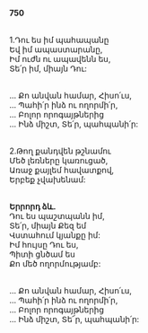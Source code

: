 **750**

\
1.Դու ես իմ պահապանը\
Եվ իմ ապաստարանը,\
Իմ ուժն ու ապավենն ես,\
Տե՛ր իմ, միայն Դու:

\
 ... Քո անվան համար, Հիսո՛ւս,\
 ... Պահի՛ր ինձ ու ողորմի՛ր,\
 ... Բոլոր որոգայթներից\
 ... Ինձ միշտ, Տե՛ր, պահպանի՛ր:

\
2.Թող քանդվեն թշնամու\
Մեծ լեռները կառուցած,\
Առաջ քայլեմ հավատքով,\
Երբեք չվախենամ:

\
**Երրորդ ձև.**\
Դու ես պաշտպանն իմ,\
Տե՛ր, միայն Քեզ եմ\
Վստահում կյանքը իմ:\
Իմ հույսը Դու ես,\
Պիտի ցնծամ ես\
Քո մեծ ողորմությամբ:

\
 ... Քո անվան համար, Հիսո՛ւս,\
 ... Պահի՛ր ինձ ու ողորմի՛ր,\
 ... Բոլոր որոգայթներից\
 ... Ինձ միշտ, Տե՜ր, պահպանի՛ր:
